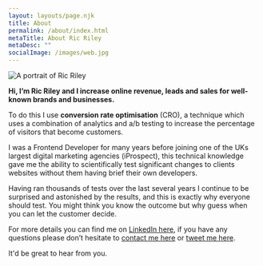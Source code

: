 ```yaml
---
layout: layouts/page.njk
title: About
permalink: /about/index.html
metaTitle: About Ric Riley
metaDesc: ""
socialImage: /images/web.jpg
---
```

![A portrait of Ric Riley](/images/web.jpg)

**Hi, I’m Ric Riley and I increase online revenue, leads and sales for well-known brands and businesses.**

To do this I use **conversion rate optimisation** (CRO), a technique which uses a combination of analytics and a/b testing to increase the percentage of visitors that become customers.

I was a Frontend Developer for many years before joining one of the UKs largest digital marketing agencies (iProspect), this technical knowledge gave me the ability to scientifically test significant changes to clients websites without them having brief their own developers.

Having ran thousands of tests over the last several years I continue to be surprised and astonished by the results, and this is exactly why everyone should test. You might think you know the outcome but why guess when you can let the customer decide.

For more details you can find me on [LinkedIn here](https://www.linkedin.com/in/ricriley/), if you have any questions please don’t hesitate to [contact me here](/contact) or [tweet me here](https://twitter.com/ricriley).

It'd be great to hear from you.